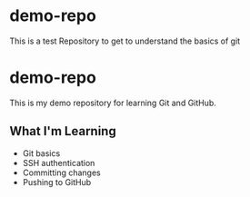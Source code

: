 # demo-repo
This is a test Repository to get to understand the basics of git
# demo-repo
This is my demo repository for learning Git and GitHub.

## What I'm Learning
- Git basics
- SSH authentication
- Committing changes
- Pushing to GitHub





